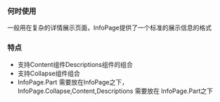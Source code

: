 ### 何时使用

一般用在复杂的详情展示页面，InfoPage提供了一个标准的展示信息的格式

### 特点

* 支持Content组件Descriptions组件的组合
* 支持Collapse组件组合
* InfoPage.Part 需要放在InfoPage之下，InfoPage.Collapse,Content,Descriptions 需要放在 InfoPage.Part之下